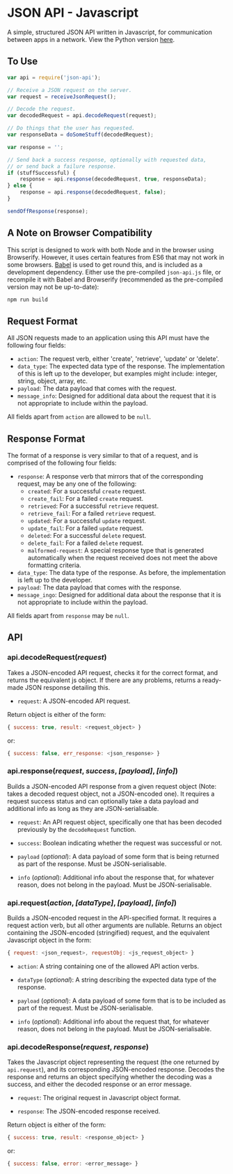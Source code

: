JSON API - Javascript
=====================

A simple, structured JSON API written in Javascript, for communication between apps in a network. View the Python version [here](https://github.com/Ap0c/json-api-py).

## To Use

```js
var api = require('json-api');

// Receive a JSON request on the server.
var request = receiveJsonRequest();

// Decode the request.
var decodedRequest = api.decodeRequest(request);

// Do things that the user has requested.
var responseData = doSomeStuff(decodedRequest);

var response = '';

// Send back a success response, optionally with requested data,
// or send back a failure response.
if (stuffSuccessful) {
    response = api.response(decodedRequest, true, responseData);
} else {
    response = api.response(decodedRequest, false);
}

sendOffResponse(response);

```

## A Note on Browser Compatibility

This script is designed to work with both Node and in the browser using Browserify. However, it uses certain features from ES6 that may not work in some browsers. [Babel](https://babeljs.io) is used to get round this, and is included as a development dependency. Either use the pre-compiled `json-api.js` file, or recompile it with Babel and Browserify (recommended as the pre-compiled version may not be up-to-date):

```js
npm run build
```

## Request Format

All JSON requests made to an application using this API must have the following four fields:

- `action`: The request verb, either 'create', 'retrieve', 'update' or 'delete'.
- `data_type`: The expected data type of the response. The implementation of this is left up to the developer, but examples might include: integer, string, object, array, etc.
- `payload`: The data payload that comes with the request.
- `message_info`: Designed for additional data about the request that it is not appropriate to include within the payload.

All fields apart from `action` are allowed to be `null`.

## Response Format

The format of a response is very similar to that of a request, and is comprised of the following four fields:

- `response`: A response verb that mirrors that of the corresponding request, may be any one of the following:
    + `created`: For a successful `create` request.
    + `create_fail`: For a failed `create` request.
    + `retrieved`: For a successful `retrieve` request.
    + `retrieve_fail`: For a failed `retrieve` request.
    + `updated`: For a successful `update` request.
    + `update_fail`: For a failed `update` request.
    + `deleted`: For a successful `delete` request.
    + `delete_fail`: For a failed `delete` request.
    + `malformed-request`: A special response type that is generated automatically when the request received does not meet the above formatting criteria.
- `data_type`: The data type of the response. As before, the implementation is left up to the developer.
- `payload`: The data payload that comes with the response.
- `message_ingo`: Designed for additional data about the response that it is not appropriate to include within the payload.

All fields apart from `response` may be `null`.

## API

### api.decodeRequest(*request*)

Takes a JSON-encoded API request, checks it for the correct format, and returns the equivalent js object. If there are any problems, returns a ready-made JSON response detailing this.

- `request`: A JSON-encoded API request.

Return object is either of the form:

```js
{ success: true, result: <request_object> }
```

or:

```js
{ success: false, err_response: <json_response> }
```

### api.response(*request*, *success*, *[payload]*, *[info]*)

Builds a JSON-encoded API response from a given request object (Note: takes a decoded request object, not a JSON-encoded one). It requires a request success status and can optionally take a data payload and additional info as long as they are JSON-serialisable.

- `request`: An API request object, specifically one that has been decoded previously by the `decodeRequest` function.

- `success`: Boolean indicating whether the request was successful or not.

- `payload` (*optional*): A data payload of some form that is being returned as part of the response. Must be JSON-serialisable.

- `info` (*optional*): Additional info about the response that, for whatever reason, does not belong in the payload. Must be JSON-serialisable.

### api.request(*action*, *[dataType]*, *[payload]*, *[info]*)

Builds a JSON-encoded request in the API-specified format. It requires a request action verb, but all other arguments are nullable. Returns an object containing the JSON-encoded (stringified) request, and the equivalent Javascript object in the form:

```js
{ request: <json_request>, requestObj: <js_request_object> }
```

- `action`: A string containing one of the allowed API action verbs.

- `dataType` (*optional*): A string describing the expected data type of the response.

- `payload` (*optional*): A data payload of some form that is to be included as part of the request. Must be JSON-serialisable.

- `info` (*optional*): Additional info about the request that, for whatever reason, does not belong in the payload. Must be JSON-serialisable.

### api.decodeResponse(*request*, *response*)

Takes the Javascript object representing the request (the one returned by `api.request`), and its corresponding JSON-encoded response. Decodes the response and returns an object specifying whether the decoding was a success, and either the decoded response or an error message.

- `request`: The original request in Javascript object format.

- `response`: The JSON-encoded response received.

Return object is either of the form:

```js
{ success: true, result: <response_object> }
```

or:

```js
{ success: false, error: <error_message> }
```
